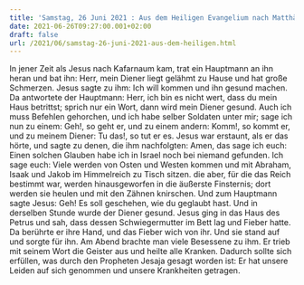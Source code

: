 ```yaml
---
title: 'Samstag, 26 Juni 2021 : Aus dem Heiligen Evangelium nach Matthäus - Mt 8,5-17.'
date: 2021-06-26T09:27:00.001+02:00
draft: false
url: /2021/06/samstag-26-juni-2021-aus-dem-heiligen.html
---
```


In jener Zeit als Jesus nach Kafarnaum kam, trat ein Hauptmann an ihn heran und bat ihn: Herr, mein Diener liegt gelähmt zu Hause und hat große Schmerzen. Jesus sagte zu ihm: Ich will kommen und ihn gesund machen. Da antwortete der Hauptmann: Herr, ich bin es nicht wert, dass du mein Haus betrittst; sprich nur ein Wort, dann wird mein Diener gesund. Auch ich muss Befehlen gehorchen, und ich habe selber Soldaten unter mir; sage ich nun zu einem: Geh!, so geht er, und zu einem andern: Komm!, so kommt er, und zu meinem Diener: Tu das!, so tut er es. Jesus war erstaunt, als er das hörte, und sagte zu denen, die ihm nachfolgten: Amen, das sage ich euch: Einen solchen Glauben habe ich in Israel noch bei niemand gefunden. Ich sage euch: Viele werden von Osten und Westen kommen und mit Abraham, Isaak und Jakob im Himmelreich zu Tisch sitzen. die aber, für die das Reich bestimmt war, werden hinausgeworfen in die äußerste Finsternis; dort werden sie heulen und mit den Zähnen knirschen. Und zum Hauptmann sagte Jesus: Geh! Es soll geschehen, wie du geglaubt hast. Und in derselben Stunde wurde der Diener gesund. Jesus ging in das Haus des Petrus und sah, dass dessen Schwiegermutter im Bett lag und Fieber hatte. Da berührte er ihre Hand, und das Fieber wich von ihr. Und sie stand auf und sorgte für ihn. Am Abend brachte man viele Besessene zu ihm. Er trieb mit seinem Wort die Geister aus und heilte alle Kranken. Dadurch sollte sich erfüllen, was durch den Propheten Jesaja gesagt worden ist: Er hat unsere Leiden auf sich genommen und unsere Krankheiten getragen.